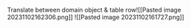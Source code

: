 Translate between domain object & table row![[Pasted image 20231102162306.png]]
![[Pasted image 20231102161727.png]]